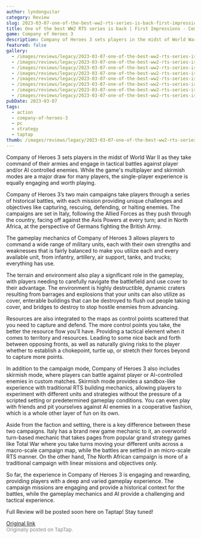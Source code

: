 ```yaml
---
author: lyndonguitar
category: Review
slug: 2023-03-07-one-of-the-best-ww2-rts-series-is-back-first-impressions-company-of-heroes-3
title: One of the best WW2 RTS series is back | First Impressions - Company of Heroes 3
game: Company of Heroes 3
description: Company of Heroes 3 sets players in the midst of World War II as they take command of their armies and engage in tactical battles against player and/or AI controlled enemies. While the game's multiplayer and skirmish modes are a major draw for many players, the single-player experience is equally engaging and worth playing.
featured: false
gallery:
  - /images/reviews/legacy/2023-03-07-one-of-the-best-ww2-rts-series-is-back--first-impressions---company-of-heroes-3-0.avif
  - /images/reviews/legacy/2023-03-07-one-of-the-best-ww2-rts-series-is-back--first-impressions---company-of-heroes-3-1.avif
  - /images/reviews/legacy/2023-03-07-one-of-the-best-ww2-rts-series-is-back--first-impressions---company-of-heroes-3-2.avif
  - /images/reviews/legacy/2023-03-07-one-of-the-best-ww2-rts-series-is-back--first-impressions---company-of-heroes-3-3.avif
  - /images/reviews/legacy/2023-03-07-one-of-the-best-ww2-rts-series-is-back--first-impressions---company-of-heroes-3-4.avif
  - /images/reviews/legacy/2023-03-07-one-of-the-best-ww2-rts-series-is-back--first-impressions---company-of-heroes-3-5.avif
  - /images/reviews/legacy/2023-03-07-one-of-the-best-ww2-rts-series-is-back--first-impressions---company-of-heroes-3-6.avif
  - /images/reviews/legacy/2023-03-07-one-of-the-best-ww2-rts-series-is-back--first-impressions---company-of-heroes-3-7.avif
pubDate: 2023-03-07
tags:
  - action
  - company-of-heroes-3
  - pc
  - strategy
  - taptap
thumb: /images/reviews/legacy/2023-03-07-one-of-the-best-ww2-rts-series-is-back--first-impressions---company-of-heroes-3-0.avif
---
```


Company of Heroes 3 sets players in the midst of World War II as they take command of their armies and engage in tactical battles against player and/or AI controlled enemies. While the game's multiplayer and skirmish modes are a major draw for many players, the single-player experience is equally engaging and worth playing.

Company of Heroes 3’s two main campaigns take players through a series of historical battles, with each mission providing unique challenges and objectives like capturing, rescuing, defending, or halting enemies. The campaigns are set in Italy, following the Allied Forces as they push through the country, facing off against the Axis Powers at every turn; and in North Africa, at the perspective of Germans fighting the British Army.

The gameplay mechanics of Company of Heroes 3 allows players to command a wide range of military units, each with their own strengths and weaknesses that is fairly balanced to make you utilize each and every available unit, from infantry, artillery, air support, tanks, and trucks; everything has use.

The terrain and environment also play a significant role in the gameplay, with players needing to carefully navigate the battlefield and use cover to their advantage. The environment is highly destructible, dynamic craters resulting from barrages and explosions that your units can also utilize as cover, enterable buildings that can be destroyed to flush out people taking cover, and bridges to destroy to stop hostile enemies from advancing.

Resources are also integrated to the maps as control points scattered that you need to capture and defend. The more control points you take, the better the resource flow you’ll have. Providing a tactical element when it comes to territory and resources. Leading to some nice back and forth between opposing fronts, as well as naturally giving risks to the player whether to establish a chokepoint, turtle up, or stretch their forces beyond to capture more points.

In addition to the campaign mode, Company of Heroes 3 also includes skirmish mode, where players can battle against player or AI-controlled enemies in custom matches. Skirmish mode provides a sandbox-like experience with traditional RTS building mechanics, allowing players to experiment with different units and strategies without the pressure of a scripted setting or predetermined gameplay conditions. You can even play with friends and pit yourselves against AI enemies in a cooperative fashion, which is a whole other layer of fun on its own.

Aside from the faction and setting, there is a key difference between these two campaigns. Italy has a brand new game mechanic to it, an overworld turn-based mechanic that takes pages from popular grand strategy games like Total War where you take turns moving your different units across a macro-scale campaign map, while the battles are settled in an micro-scale RTS manner. On the other hand, The North African campaign is more of a traditional campaign with linear missions and objectives only.

So far, the experience in Company of Heroes 3 is engaging and rewarding, providing players with a deep and varied gameplay experience. The campaign missions are engaging and provide a historical context for the battles, while the gameplay mechanics and AI provide a challenging and tactical experience.

Full Review will be posted soon here on Taptap! Stay tuned!

[Original link](https://www.taptap.io/post/4729453)<br><span style="font-size: 0.95em; color: #888;">Originally posted on TapTap.</span>